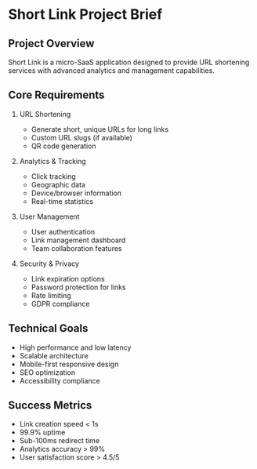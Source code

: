 # Short Link Project Brief

## Project Overview

Short Link is a micro-SaaS application designed to provide URL shortening services with advanced analytics and management capabilities.

## Core Requirements

1. URL Shortening

   - Generate short, unique URLs for long links
   - Custom URL slugs (if available)
   - QR code generation

2. Analytics & Tracking

   - Click tracking
   - Geographic data
   - Device/browser information
   - Real-time statistics

3. User Management

   - User authentication
   - Link management dashboard
   - Team collaboration features

4. Security & Privacy
   - Link expiration options
   - Password protection for links
   - Rate limiting
   - GDPR compliance

## Technical Goals

- High performance and low latency
- Scalable architecture
- Mobile-first responsive design
- SEO optimization
- Accessibility compliance

## Success Metrics

- Link creation speed < 1s
- 99.9% uptime
- Sub-100ms redirect time
- Analytics accuracy > 99%
- User satisfaction score > 4.5/5
